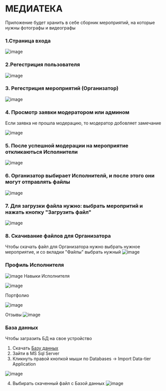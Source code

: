 # МЕДИАТЕКА
Приложение будет хранить в себе сборник мероприятий, на которые нужны фотографы и видеографы

### 1.Страница входа 
![image](https://github.com/user-attachments/assets/21cde548-1b89-4ab0-86bc-b65ac5fc0989)

### 2.Регестриция пользователя
![image](https://github.com/user-attachments/assets/5e9bc6b4-e42c-4d6f-952c-ace70bcf154f)

### 3. Регестриция мероприятий (Организатор)
![image](https://github.com/user-attachments/assets/e5d6604b-29bb-4cc1-adb6-6529fb1a61bb)

### 4. Просмотр заявки модератором или админом
Если заявка не прошла модерацию, то модератор добовляет замечание

![image](https://github.com/user-attachments/assets/eeebf7f1-124c-4bcb-bfcc-c9c951c5413d)

### 5. После успешной модерации на мероприятие откликаються Исполнители
![image](https://github.com/user-attachments/assets/b38c2b23-09cd-4085-aeee-b2b70cd255af)

### 6. Организатор выбирает Исполнителй, и после этого они могут отправлять файлы
![image](https://github.com/user-attachments/assets/9534e91c-37f9-4f74-b006-ca8059a524a4)

### 7. Для загрузки файла нужно: выбрать меропритий и нажать кнопку "Загрузить файл"
![image](https://github.com/user-attachments/assets/8426c876-f85f-4ddd-8238-7fef9e871d13)

### 8. Скачивание файлов для Организатора
Чтобы скачать файл для Организатора нужно выбрать нужное мероприятие, и со вкладки "Файлы" выбрать нужный
![image](https://github.com/user-attachments/assets/1f651ba6-fd36-4127-a4db-ba1f7b0f3e95)

### Профиль Исполнителя
![image](https://github.com/user-attachments/assets/20868e35-485f-49cc-ab5e-68798c43ca8c)
   Навыки Исполнителя

![image](https://github.com/user-attachments/assets/033f2ddb-3f34-49af-94ce-6b4343a083bb)

Портфолио

![image](https://github.com/user-attachments/assets/506dccfc-32a3-4815-90a5-fa38bcda67bb)

Отзывы
![image](https://github.com/user-attachments/assets/4da2edaa-9c73-48c2-9a29-9ee7afcdb820)

### База данных
Чтобы загразить БД на свое устройство 
1. Скачать [Базу данных](https://github.com/aidarmar123/Mediateka/blob/master/DataBase.bacpac)
2. Зайти в MS Sql Server
3. Кликнуть правой кнопкой мыши по Databases -> Import Data-tier Application
   
![image](https://github.com/user-attachments/assets/f1b75e35-31d2-4f09-93e8-78a347a680f3)

4. Выбирать скаченный файл с Базой данных
![image](https://github.com/user-attachments/assets/c422cb12-ba1f-4206-ad18-b53d6b547579)

